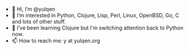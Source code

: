 - 👋 Hi, I’m @yulqen
- 👀 I’m interested in Python, Clojure, Lisp, Perl, Linux, OpenBSD, Go, C and lots of other stuff.
- 🌱 I’ve been learning Clojure but I'm switching attention back to Python now.
- 📫 How to reach me: y at yulqen.org

<!---
yulqen/yulqen is a ✨ special ✨ repository because its `README.md` (this file) appears on your GitHub profile.
You can click the Preview link to take a look at your changes.
--->
